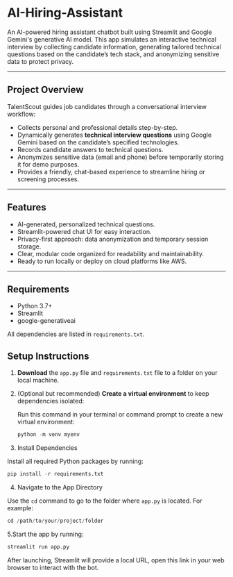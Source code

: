 # AI-Hiring-Assistant
An AI-powered hiring assistant chatbot built using Streamlit and Google Gemini's generative AI model. This app simulates an interactive technical interview by collecting candidate information, generating tailored technical questions based on the candidate’s tech stack, and anonymizing sensitive data to protect privacy.

---

## Project Overview

TalentScout guides job candidates through a conversational interview workflow:

- Collects personal and professional details step-by-step.
- Dynamically generates **technical interview questions** using Google Gemini based on the candidate’s specified technologies.
- Records candidate answers to technical questions.
- Anonymizes sensitive data (email and phone) before temporarily storing it for demo purposes.
- Provides a friendly, chat-based experience to streamline hiring or screening processes.

---

## Features

- AI-generated, personalized technical questions.
- Streamlit-powered chat UI for easy interaction.
- Privacy-first approach: data anonymization and temporary session storage.
- Clear, modular code organized for readability and maintainability.
- Ready to run locally or deploy on cloud platforms like AWS.

---

##  Requirements

- Python 3.7+
- Streamlit
- google-generativeai

All dependencies are listed in `requirements.txt`.


## **Setup Instructions**
1. **Download** the `app.py` file and `requirements.txt` file to a folder on your local machine.

2. (Optional but recommended) **Create a virtual environment** to keep dependencies isolated:
 


   Run this command in your terminal or command prompt to create a new virtual environment:
   ```python
   python -m venv myenv
   ```
3. Install Dependencies

Install all required Python packages by running:
```python
pip install -r requirements.txt
```

4. Navigate to the App Directory

Use the `cd` command to go to the folder where `app.py` is located. For example:
```python
cd /path/to/your/project/folder
```
5.Start the app by running:
```python
streamlit run app.py
```
After launching, Streamlit will provide a local URL, open this link in your web browser to interact with the bot.

